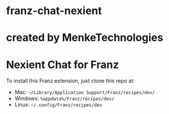 # franz-chat-nexient
# created by MenkeTechnologies

# Nexient Chat for Franz
To install this Franz extension, just clone this repo at:

 - Mac: `~/Library/Application Support/Franz/recipes/dev/`
 - Windows: `%appdata%/Franz/recipes/dev/`
 - Linux: `~/.config/Franz/recipes/dev`
